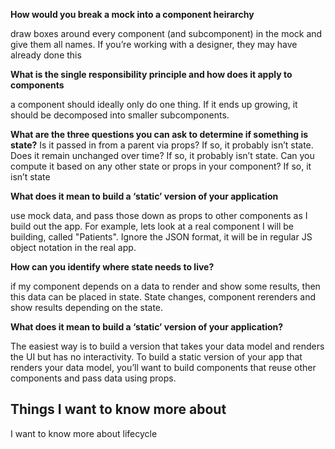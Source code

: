 **How would you break a mock into a component heirarchy**

draw boxes around every component (and subcomponent) in the mock and give them all names. If you’re working with a designer, they may have already done this

**What is the single responsibility principle and how does it apply to components**

a component should ideally only do one thing. If it ends up growing, it should be decomposed into smaller subcomponents.

**What are the three questions you can ask to determine if something is state?**
Is it passed in from a parent via props? If so, it probably isn’t state.
Does it remain unchanged over time? If so, it probably isn’t state.
Can you compute it based on any other state or props in your component? If so, it isn’t state

**What does it mean to build a ‘static’ version of your application**

use mock data, and pass those down as props to other components as I build out the app. For example, lets look at a real component I will be building, called "Patients". Ignore the JSON format, it will be in regular JS object notation in the real app.

**How can you identify where state needs to live?**

if my component depends on a data to render and show some results, then this data can be placed in state. State changes, component rerenders and show results depending on the state.

**What does it mean to build a ‘static’ version of your application?**

The easiest way is to build a version that takes your data model and renders the UI but has no interactivity. To build a static version of your app that renders your data model, you’ll want to build components that reuse other components and pass data using props.

## Things I want to know more about

I want to know more about lifecycle
